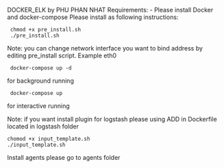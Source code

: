 DOCKER_ELK by PHU PHAN NHAT
Requirements:
      - Please install Docker and docker-compose 
Please install as following instructions:
```
 chmod +x pre_install.sh
 ./pre_install.sh
```
Note: you can change network interface you want to bind address by editing pre_install script. Example eth0
```
 docker-compose up -d
``` 
 for background running
``` 
 docker-compose up
 ```
 for interactive running
 
 Note: if you want install plugin for logstash please using ADD in Dockerfile located in logstash folder
 
 ```
 chomod +x input_template.sh
 ./input_template.sh
 ```
 
 Install agents please go to agents folder 
 